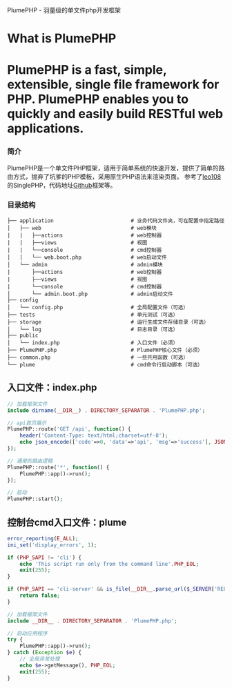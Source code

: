 PlumePHP - 羽量级的单文件php开发框架

# What is PlumePHP

PlumePHP is a fast, simple, extensible, single file framework for PHP.
PlumePHP enables you to quickly and easily build RESTful web applications.
========

### 简介

PlumePHP是一个单文件PHP框架，适用于简单系统的快速开发，提供了简单的路由方式，抛弃了坑爹的PHP模板，采用原生PHP语法来渲染页面。
参考了[leo108](http://leo108.com)的SinglePHP，代码地址[Github](https://github.com/leo108/SinglePHP)框架等。

### 目录结构

    ├── application                         # 业务代码文件夹，可在配置中指定路径
    │   ├── web                             # web模块
    |   |   ├──actions                      # web控制器
    |   |   ├──views                        # 视图
    |   |   └──console                      # cmd控制器
    │   │   └── web.boot.php                # web启动文件
    │   └── admin                           # admin模块
    |       ├──actions                      # web控制器
    |       ├──views                        # 视图
    |       └──console                      # cmd控制器
    │       └── admin.boot.php              # admin启动文件
    ├── config
    │   └── config.php                      # 全局配置文件（可选）
    ├── tests                               # 单元测试（可选）
    ├── storage                             # 运行生成文件存储目录（可选）
    │   └── log                             # 日志目录（可选）
    ├── public
    │   └── index.php                       # 入口文件（必须）
    ├── PlumePHP.php                        # PlumePHP核心文件（必须）
    ├── common.php                          # 一些共用函数（可选）
    └── plume                               # cmd命令行启动脚本（可选）

## 入口文件：index.php

```php
// 加载框架文件
include dirname(__DIR__) . DIRECTORY_SEPARATOR . 'PlumePHP.php';

// api首页展示
PlumePHP::route('GET /api', function() {
    header('Content-Type: text/html;charset=utf-8');
    echo json_encode(['code'=>0, 'data'=>'api', 'msg'=>'success'], JSON_UNESCAPED_UNICODE);
});

// 通用的路由逻辑
PlumePHP::route('*', function() {
    PlumePHP::app()->run();
});

// 启动
PlumePHP::start();
```

## 控制台cmd入口文件：plume
```php
error_reporting(E_ALL);
ini_set('display_errors', 1);

if (PHP_SAPI != 'cli') {
    echo 'This script run only from the command line'.PHP_EOL;
    exit(255);
}

if (PHP_SAPI == 'cli-server' && is_file(__DIR__.parse_url($_SERVER['REQUEST_URI'], PHP_URL_PATH))) {
    return false;
}

// 加载框架文件
include __DIR__ . DIRECTORY_SEPARATOR . 'PlumePHP.php';

// 启动应用程序
try {
    PlumePHP::app()->run();
} catch (Exception $e) {
    // 全局异常处理
    echo $e->getMessage(), PHP_EOL;
    exit(255);
}
```
